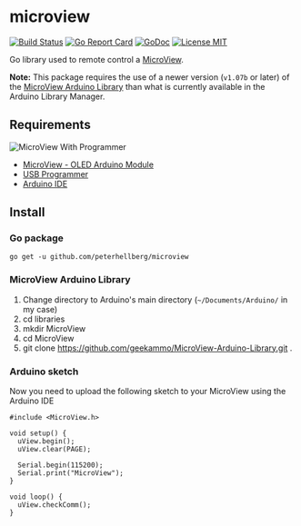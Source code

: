 # microview

[![Build Status](https://travis-ci.org/peterhellberg/microview.svg?branch=master)](https://travis-ci.org/peterhellberg/microview)
[![Go Report Card](https://goreportcard.com/badge/github.com/peterhellberg/microview)](https://goreportcard.com/report/github.com/peterhellberg/microview)
[![GoDoc](https://img.shields.io/badge/godoc-reference-blue.svg?style=flat)](https://godoc.org/github.com/peterhellberg/microview)
[![License MIT](https://img.shields.io/badge/license-MIT-lightgrey.svg?style=flat)](https://github.com/peterhellberg/microview/blob/master/LICENSE)


Go library used to remote control a [MicroView](http://microview.io/).

**Note:** This package requires the use of a newer version (`v1.07b` or later) of the
[MicroView Arduino Library](https://github.com/geekammo/MicroView-Arduino-Library)
than what is currently available in the Arduino Library Manager.

## Requirements

![MicroView With Programmer](http://microview.io/images/MicroViewWithProgrammer.png)

- [MicroView - OLED Arduino Module](https://www.sparkfun.com/products/12923)
- [USB Programmer](https://www.sparkfun.com/products/12924)
- [Arduino IDE](https://www.arduino.cc/en/Main/Software)

## Install

### Go package

    go get -u github.com/peterhellberg/microview

### MicroView Arduino Library

1. Change directory to Arduino's main directory (`~/Documents/Arduino/` in my case)
2. cd libraries
3. mkdir MicroView
4. cd MicroView
5. git clone https://github.com/geekammo/MicroView-Arduino-Library.git .

### Arduino sketch

Now you need to upload the following sketch to your MicroView using the Arduino IDE

```arduino
#include <MicroView.h>

void setup() {
  uView.begin();
  uView.clear(PAGE);

  Serial.begin(115200);
  Serial.print("MicroView");
}

void loop() {
  uView.checkComm();
}
```
